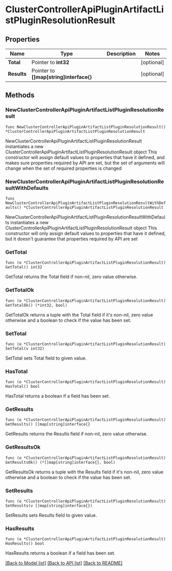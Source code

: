 # ClusterControllerApiPluginArtifactListPluginResolutionResult

## Properties

Name | Type | Description | Notes
------------ | ------------- | ------------- | -------------
**Total** | Pointer to **int32** |  | [optional] 
**Results** | Pointer to **[]map[string]interface{}** |  | [optional] 

## Methods

### NewClusterControllerApiPluginArtifactListPluginResolutionResult

`func NewClusterControllerApiPluginArtifactListPluginResolutionResult() *ClusterControllerApiPluginArtifactListPluginResolutionResult`

NewClusterControllerApiPluginArtifactListPluginResolutionResult instantiates a new ClusterControllerApiPluginArtifactListPluginResolutionResult object
This constructor will assign default values to properties that have it defined,
and makes sure properties required by API are set, but the set of arguments
will change when the set of required properties is changed

### NewClusterControllerApiPluginArtifactListPluginResolutionResultWithDefaults

`func NewClusterControllerApiPluginArtifactListPluginResolutionResultWithDefaults() *ClusterControllerApiPluginArtifactListPluginResolutionResult`

NewClusterControllerApiPluginArtifactListPluginResolutionResultWithDefaults instantiates a new ClusterControllerApiPluginArtifactListPluginResolutionResult object
This constructor will only assign default values to properties that have it defined,
but it doesn't guarantee that properties required by API are set

### GetTotal

`func (o *ClusterControllerApiPluginArtifactListPluginResolutionResult) GetTotal() int32`

GetTotal returns the Total field if non-nil, zero value otherwise.

### GetTotalOk

`func (o *ClusterControllerApiPluginArtifactListPluginResolutionResult) GetTotalOk() (*int32, bool)`

GetTotalOk returns a tuple with the Total field if it's non-nil, zero value otherwise
and a boolean to check if the value has been set.

### SetTotal

`func (o *ClusterControllerApiPluginArtifactListPluginResolutionResult) SetTotal(v int32)`

SetTotal sets Total field to given value.

### HasTotal

`func (o *ClusterControllerApiPluginArtifactListPluginResolutionResult) HasTotal() bool`

HasTotal returns a boolean if a field has been set.

### GetResults

`func (o *ClusterControllerApiPluginArtifactListPluginResolutionResult) GetResults() []map[string]interface{}`

GetResults returns the Results field if non-nil, zero value otherwise.

### GetResultsOk

`func (o *ClusterControllerApiPluginArtifactListPluginResolutionResult) GetResultsOk() (*[]map[string]interface{}, bool)`

GetResultsOk returns a tuple with the Results field if it's non-nil, zero value otherwise
and a boolean to check if the value has been set.

### SetResults

`func (o *ClusterControllerApiPluginArtifactListPluginResolutionResult) SetResults(v []map[string]interface{})`

SetResults sets Results field to given value.

### HasResults

`func (o *ClusterControllerApiPluginArtifactListPluginResolutionResult) HasResults() bool`

HasResults returns a boolean if a field has been set.


[[Back to Model list]](../README.md#documentation-for-models) [[Back to API list]](../README.md#documentation-for-api-endpoints) [[Back to README]](../README.md)


